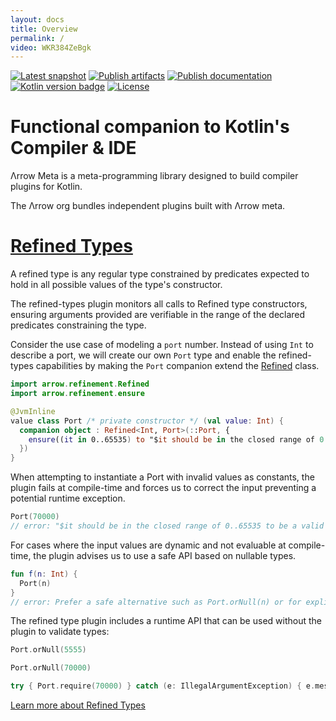 ```yaml
---
layout: docs
title: Overview
permalink: /
video: WKR384ZeBgk
---
```


[![Latest snapshot](https://img.shields.io/maven-metadata/v?color=0576b6&label=latest%20snapshot&metadataUrl=https%3A%2F%2Foss.sonatype.org%2Fservice%2Flocal%2Frepositories%2Fsnapshots%2Fcontent%2Fio%2Farrow-kt%2Farrow-meta%2Fmaven-metadata.xml)](https://oss.sonatype.org/service/local/repositories/snapshots/content/io/arrow-kt/arrow-meta/)
[![Publish artifacts](https://github.com/arrow-kt/arrow-meta/workflows/Publish%20Artifacts/badge.svg)](https://github.com/arrow-kt/arrow-meta/actions?query=workflow%3A%22Publish+Artifacts%22)
[![Publish documentation](https://github.com/arrow-kt/arrow-meta/workflows/Publish%20Documentation/badge.svg)](https://github.com/arrow-kt/arrow-meta/actions?query=workflow%3A%22Publish+Documentation%22)
[![Kotlin version badge](https://img.shields.io/badge/kotlin-1.5-blue.svg)](https://kotlinlang.org/docs/whatsnew15.html)
[![License](https://img.shields.io/badge/License-Apache%202.0-blue.svg)](http://www.apache.org/licenses/LICENSE-2.0)

# Functional companion to Kotlin's Compiler & IDE

Λrrow Meta is a meta-programming library designed to build compiler plugins for Kotlin.

The Λrrow org bundles independent plugins built with Λrrow meta.

# [Refined Types](/apidocs/arrow-refined-types/arrow.refinement/)

A refined type is any regular type constrained by predicates expected to hold in all possible values of the type's
constructor.

The refined-types plugin monitors all calls to Refined type constructors, ensuring arguments provided are verifiable in
the range of the declared predicates constraining the type.

Consider the use case of modeling a `port` number. Instead of using `Int` to describe a port, we will create our own `Port` type and
enable the refined-types capabilities by making the `Port` companion extend the [Refined](http://127.0.0.1:4000/apidocs/arrow-refined-types/arrow.refinement/-refined/index.html) class.

```kotlin
import arrow.refinement.Refined
import arrow.refinement.ensure

@JvmInline
value class Port /* private constructor */ (val value: Int) {
  companion object : Refined<Int, Port>(::Port, {
    ensure((it in 0..65535) to "$it should be in the closed range of 0..65535 to be a valid port number")
  })
}
```

When attempting to instantiate a Port with invalid values as constants, the plugin fails at compile-time and forces us to correct the input preventing a potential runtime exception.

```kotlin
Port(70000)
// error: "$it should be in the closed range of 0..65535 to be a valid port number"
```

For cases where the input values are dynamic and not evaluable at compile-time, the plugin advises us to use a safe API
based on nullable types.

```kotlin
fun f(n: Int) {
  Port(n)
}
// error: Prefer a safe alternative such as Port.orNull(n) or for explicit use of exceptions `Port.require(n)`
```

The refined type plugin includes a runtime API that can be used without the plugin to validate types:

```kotlin
Port.orNull(5555)
```

```kotlin
Port.orNull(70000)
```

```kotlin
try { Port.require(70000) } catch (e: IllegalArgumentException) { e.message }
```

[Learn more about Refined Types](/apidocs/arrow-refined-types/arrow.refinement/)
